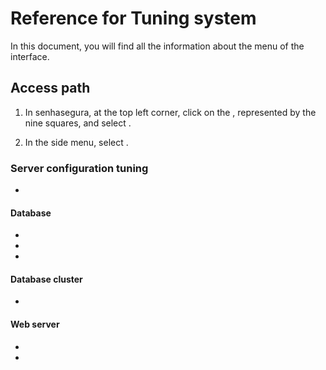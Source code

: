# Reference for Tuning system 

In this document, you will find all the information about the  menu of the  interface.

## Access path

1. In senhasegura, at the top left corner, click on the , represented by the nine squares, and select .

1. In the side menu, select .

### Server configuration tuning
* 

#### Database
* 
* 
* 

#### Database cluster

* 

#### Web server

* 
* 